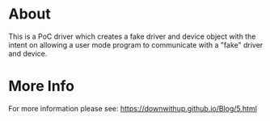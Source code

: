 # About
This is a PoC driver which creates a fake driver and device object with the intent on allowing a user mode program to communicate with a "fake" driver and device.

# More Info
For more information please see: https://downwithup.github.io/Blog/5.html
